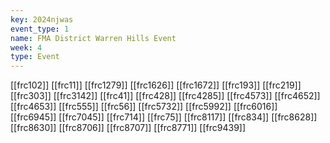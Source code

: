 ```yaml
---
key: 2024njwas
event_type: 1
name: FMA District Warren Hills Event
week: 4
type: Event
---
```

[[frc102]]
[[frc11]]
[[frc1279]]
[[frc1626]]
[[frc1672]]
[[frc193]]
[[frc219]]
[[frc303]]
[[frc3142]]
[[frc41]]
[[frc428]]
[[frc4285]]
[[frc4573]]
[[frc4652]]
[[frc4653]]
[[frc555]]
[[frc56]]
[[frc5732]]
[[frc5992]]
[[frc6016]]
[[frc6945]]
[[frc7045]]
[[frc714]]
[[frc75]]
[[frc8117]]
[[frc834]]
[[frc8628]]
[[frc8630]]
[[frc8706]]
[[frc8707]]
[[frc8771]]
[[frc9439]]

